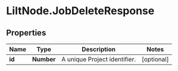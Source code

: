 # LiltNode.JobDeleteResponse

## Properties

Name | Type | Description | Notes
------------ | ------------- | ------------- | -------------
**id** | **Number** | A unique Project identifier. | [optional] 


